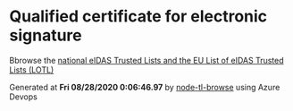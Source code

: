 # Qualified certificate for electronic signature 
 Bbrowse the [national eIDAS Trusted Lists and the EU List of eIDAS Trusted Lists (LOTL)](https://webgate.ec.europa.eu/tl-browser/#/) 
 
 
Generated at **Fri 08/28/2020  0:06:46.97** by [node-tl-browse](https://github.com/ymedlop/node-tl-browser) using Azure Devops 
